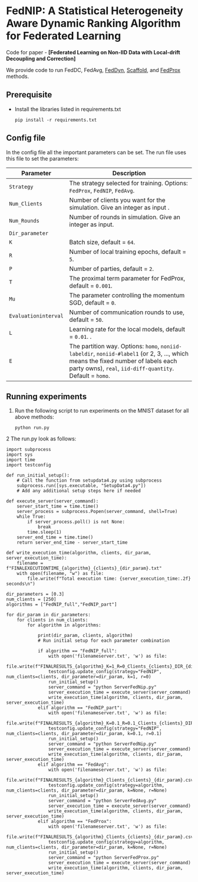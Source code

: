 # FedNIP: A Statistical Heterogeneity Aware Dynamic Ranking Algorithm for Federated Learning
Code for paper - **[Federated Learning on Non-IID Data with Local-drift Decoupling and Correction]**

We provide code to run FedDC, FedAvg, 
[FedDyn](https://openreview.net/pdf?id=B7v4QMR6Z9w), 
[Scaffold](https://openreview.net/pdf?id=B7v4QMR6Z9w), and [FedProx](https://arxiv.org/abs/1812.06127) methods.


## Prerequisite
* Install the libraries listed in requirements.txt
    ```
    pip install -r requirements.txt
    ```

  
## Config file
In the config file all the important parameters can be set. The run file uses this file to set the parameters:


| Parameter      | Description                                                                                    |
| --------------- | ---------------------------------------------------------------------------------------------- |
| `Strategy`         | The strategy selected for training. Options: `FedProx`, `FedNIP`, `FedAvg`.        |
| `Num_Clients`       | Number of clients you want for the simulation. Give an integer as input . |
| `Num_Rounds`           | Number of rounds in simulation. Give an integer as input. |
| `Dir_parameter`            |                                          |
| `K`    | Batch size, default = `64`.                                                                    |
| `R`        | Number of local training epochs, default = `5`.                                                |
| `P`     | Number of parties, default = `2`.                                                              |
| `T`            | The proximal term parameter for FedProx, default = `0.001`.                                    |
| `Mu`           | The parameter controlling the momentum SGD, default = `0`.                                    |
| `Evaluationinterval`    | Number of communication rounds to use, default = `50`.                                         |
| `L`    | Learning rate for the local models, default = `0.01`. .                                         |
| `E`     | The partition way. Options: `homo`, `noniid-labeldir`, `noniid-#label1` (or 2, 3, ..., which means the fixed number of labels each party owns), `real`, `iid-diff-quantity`. Default = `homo`. |

## Running experiments

1. Run the following script to run experiments on the MNIST dataset for all above methods:
    ```
    python run.py
    ```
2 The run.py look as follows:
```
import subprocess
import sys
import time
import testconfig

def run_initial_setup():
    # Call the function from setupdata4.py using subprocess
    subprocess.run([sys.executable, "SetupData4.py"])
    # Add any additional setup steps here if needed

def execute_server(server_command):
    server_start_time = time.time()
    server_process = subprocess.Popen(server_command, shell=True)
    while True:
        if server_process.poll() is not None:
            break
        time.sleep(1)
    server_end_time = time.time()
    return server_end_time - server_start_time

def write_execution_time(algorithm, clients, dir_param, server_execution_time):
    filename = f"FINALEXECUTIONTIME_{algorithm}_{clients}_{dir_param}.txt"
    with open(filename, "w") as file:
        file.write(f"Total execution time: {server_execution_time:.2f} seconds\n")

dir_parameters = [0.3]
num_clients = [250]
algorithms = ["FedNIP_full","FedNIP_part"]

for dir_param in dir_parameters:
    for clients in num_clients:
        for algorithm in algorithms:

            print(dir_param, clients, algorithm)
            # Run initial setup for each parameter combination

            if algorithm == "FedNIP_full":
                with open('filenameserver.txt', 'w') as file:
                    file.write(f"FINALRESULTS_{algorithm}_K=1_R=0_Clients_{clients}_DIR_{dir_param}_newrun.csv")
                testconfig.update_config(strategy="FedNIP", num_clients=clients, dir_parameter=dir_param, k=1, r=0)
                run_initial_setup()
                server_command = "python ServerFedNip.py"
                server_execution_time = execute_server(server_command)
                write_execution_time(algorithm, clients, dir_param, server_execution_time)
            elif algorithm == "FedNIP_part":
                with open('filenameserver.txt', 'w') as file:
                    file.write(f"FINALRESULTS_{algorithm}_K=0.1_R=0.1_Clients_{clients}_DIR_{dir_param}_newrun.csv")
                testconfig.update_config(strategy="FedNIP", num_clients=clients, dir_parameter=dir_param, k=0.1, r=0.1)
                run_initial_setup()
                server_command = "python ServerFedNip.py"
                server_execution_time = execute_server(server_command)
                write_execution_time(algorithm, clients, dir_param, server_execution_time)
            elif algorithm == "FedAvg":
                with open('filenameserver.txt', 'w') as file:
                    file.write(f"FINALRESULTS_{algorithm}_Clients_{clients}_{dir_param}.csv")
                testconfig.update_config(strategy=algorithm, num_clients=clients, dir_parameter=dir_param, k=None, r=None)
                run_initial_setup()
                server_command = "python ServerFedAvg.py"
                server_execution_time = execute_server(server_command)
                write_execution_time(algorithm, clients, dir_param, server_execution_time)
            elif algorithm == "FedProx":
                with open('filenameserver.txt', 'w') as file:
                    file.write(f"FINALRESULTS_{algorithm}_Clients_{clients}_{dir_param}.csv")
                testconfig.update_config(strategy=algorithm, num_clients=clients, dir_parameter=dir_param, k=None, r=None)
                run_initial_setup()
                server_command = "python ServerFedProx.py"
                server_execution_time = execute_server(server_command)
                write_execution_time(algorithm, clients, dir_param, server_execution_time)


